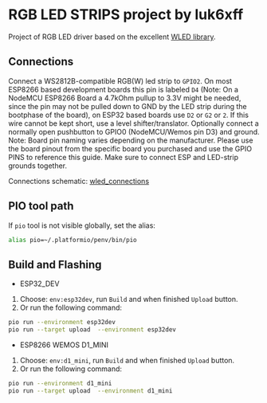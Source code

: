 # RGB LED STRIPS project by luk6xff
Project of RGB LED driver based on the excellent [WLED library](https://github.com/Aircoookie/WLED).

## Connections
Connect a WS2812B-compatible RGB(W) led strip to `GPIO2`. On most ESP8266 based development boards this pin is labeled `D4` (Note: On a NodeMCU ESP8266 Board a 4.7kOhm pullup to 3.3V might be needed, since the pin may not be pulled down to GND by the LED strip during the bootphase of the board), on ESP32 based boards use `D2` or `G2` or `2`. If this wire cannot be kept short, use a level shifter/translator. Optionally connect a normally open pushbutton to GPIO0 (NodeMCU/Wemos pin D3) and ground.
Note: Board pin naming varies depending on the manufacturer. Please use the board pinout from the specific board you purchased and use the GPIO PINS to reference this guide. Make sure to connect ESP and LED-strip grounds together.

Connections schematic:
[wled_connections](img/wled_connections.jpeg?raw=true)


## PIO tool path
If `pio` tool is not visible globally, set the alias:
```sh
alias pio=~/.platformio/penv/bin/pio
```

## Build and Flashing
* ESP32_DEV
1. Choose: `env:esp32dev`, run `Build` and when finished `Upload` button.
2. Or run the following command:
```sh
pio run --environment esp32dev
pio run --target upload  --environment esp32dev
```

* ESP8266 WEMOS D1_MINI
1. Choose: `env:d1_mini`, run `Build` and when finished `Upload` button.
2. Or run the following command:
```sh
pio run --environment d1_mini
pio run --target upload  --environment d1_mini
```